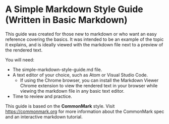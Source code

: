 # A Simple Markdown Style Guide (Written in Basic Markdown)

This guide was created for those new to markdown or who want an easy reference covering the basics. It was intended to be an example of the topic it explains, and is ideally viewed with the markdown file next to a preview of the rendered text.

You will need:

* The simple-markdown-style-guide.md file.
* A text editor of your choice, such as Atom or Visual Studio Code.
    * If using the Chrome browser, you can install the Markdown Viewer Chrome extension to view the rendered text in your browser while viewing the markdown file in any basic text editor.
* Time to review and practice.

This guide is based on the **CommonMark** style.
Visit <https://commonmark.org> for more information about the CommonMark spec and an interactive markdown tutorial.
